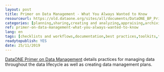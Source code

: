 ```yaml
---
layout: post 
title: Primer on Data Management - What You Always Wanted to Know 
resourceurl: https://old.dataone.org/sites/all/documents/DataONE_BP_Primer_020212.pdf
categories: [planning,sharing,creating and analyzing,appraising,archiving and preserving,reusing]
ref: primer-on-data-management-what-you-always-wanted-to-know
lang: en
tags: [checklists and workflows,documentation,best practices,toolkits,training,outreach]
readytopublish: YES
date: 25/11/2019
---
```

[DataONE Primer on Data Management](https://old.dataone.org/sites/all/documents/DataONE_BP_Primer_020212.pdf) details practices for managing data throughout the data lifecycle as well as creating data management plans.
